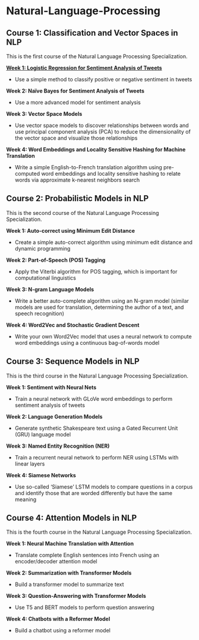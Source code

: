 # Natural-Language-Processing


## Course 1: Classification and Vector Spaces in NLP

This is the first course of the Natural Language Processing Specialization.

[**Week 1: Logistic Regression for Sentiment Analysis of Tweets**](https://github.com/aqafridi/Natural-Language-Processing/tree/main/1.%20Natural%20Language%20Processing%20with%20Classification%20and%20Vector%20Spaces/Week%201%20Sentiment%20Analysis%20with%20Logistic%20Regression)

- Use a simple method to classify positive or negative sentiment in tweets

**Week 2: Naïve Bayes for Sentiment Analysis of Tweets**

- Use a more advanced model for sentiment analysis

**Week 3: Vector Space Models**

- Use vector space models to discover relationships between words and use principal component analysis (PCA) to reduce the dimensionality of the vector space and visualize those relationships

**Week 4: Word Embeddings and Locality Sensitive Hashing for Machine Translation**

- Write a simple English-to-French translation algorithm using pre-computed word embeddings and locality sensitive hashing to relate words via approximate k-nearest neighbors search


## Course 2: Probabilistic Models in NLP

This is the second course of the Natural Language Processing Specialization.

**Week 1: Auto-correct using Minimum Edit Distance**

- Create a simple auto-correct algorithm using minimum edit distance and dynamic programming

**Week 2: Part-of-Speech (POS) Tagging**

- Apply the Viterbi algorithm for POS tagging, which is important for computational linguistics

**Week 3: N-gram Language Models**

- Write a better auto-complete algorithm using an N-gram model (similar models are used for translation, determining the author of a text, and speech recognition)

**Week 4: Word2Vec and Stochastic Gradient Descent**

- Write your own Word2Vec model that uses a neural network to compute word embeddings using a continuous bag-of-words model


## Course 3: Sequence Models in NLP

This is the third course in the Natural Language Processing Specialization.

**Week 1: Sentiment with Neural Nets**

- Train a neural network with GLoVe word embeddings to perform sentiment analysis of tweets

**Week 2: Language Generation Models**

- Generate synthetic Shakespeare text using a Gated Recurrent Unit (GRU) language model

**Week 3: Named Entity Recognition (NER)**

- Train a recurrent neural network to perform NER using LSTMs with linear layers

**Week 4: Siamese Networks**

- Use so-called ‘Siamese’ LSTM models to compare questions in a corpus and identify those that are worded differently but have the same meaning


## Course 4: Attention Models in NLP

This is the fourth course in the Natural Language Processing Specialization.

**Week 1: Neural Machine Translation with Attention**

- Translate complete English sentences into French using an encoder/decoder attention model

**Week 2: Summarization with Transformer Models**

- Build a transformer model to summarize text

**Week 3: Question-Answering with Transformer Models**

- Use T5 and BERT models to perform question answering

**Week 4: Chatbots with a Reformer Model**

- Build a chatbot using a reformer model
